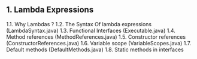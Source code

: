 ## 1. Lambda Expressions

1.1. Why Lambdas ?
1.2. The Syntax Of lambda expressions (LambdaSyntax.java)
1.3. Functional Interfaces (Executable.java)
1.4. Method references (MethodReferences.java)
1.5. Constructor references (ConstructorReferences.java)
1.6. Variable scope (VariableScopes.java)
1.7. Default methods (DefaultMethods.java)
1.8. Static methods in interfaces